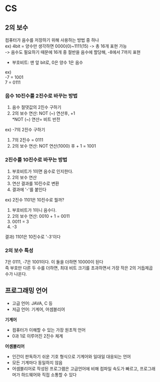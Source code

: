 # CS
## 2의 보수

컴퓨터가 음수를 저장하기 위해 사용하는 방법 중 하나<br>
ex) 4bit = 양수만 생각하면 0000(0)~1111(15) -> 총 16개 표현 가능<br>
-> 음수도 필요하기 때문에 16개 중 절반을 음수에 할당해, -8에서 7까지 표현<br>

- 부호비트: 맨 앞 bit로, 0은 양수 1은 음수

ex) <br>
-7 = 1001 <br>
7 = 0111

### 음수 10진수를 2진수로 바꾸는 방법
1. 음수 절댓값의 2진수 구하기
2. 2의 보수 연산: NOT (~) 연산후, +1 <br>
*NOT (~) 연산= 비트 반전

ex) -7의 2진수 구하기<br>
1. 7의 2진수 = 0111
2. 2의 보수 연산: NOT 연산(1000) 후 + 1 = 1001

### 2진수를 10진수로 바꾸는 방법
1. 부호비트가 1이면 음수로 인지한다.
2. 2의 보수 연산
3. 연산 결과를 10진수로 변환
4. 결과에 '-'를 붙인다

ex) 2진수 1101은 10진수로 뭘까?
1. 부호비트가 1이니 음수다.
2. 2의 보수 연산: 0010 + 1 = 0011
3. 0011 = 3
4. -3 <br>

결과) 1101은 10진수로 '-3'이다

### 2의 보수 특성
7은 0111, -7은 1001이다. 이 둘을 더하면 10000이 된다<br>
즉 부호만 다른 두 수를 더하면, 최대 비트 크기를 초과하면서 가장 작은 2의 거듭제곱 수가 나온다.

## 프로그래밍 언어
- 고급 언어: JAVA, C 등
- 저급 언어: 기계어, 어셈블리어

**기계어**
- 컴퓨터가 이해할 수 있는 가장 원초적 언어
- 0과 1로 이루어진 2진수 체계

**어셈블리어**
- 인간이 판독하기 쉬운 기호 형식으로 기계어와 일대일 대응되는 언어
- 모든 기계마다 동일하지 않음
- 어셈블리어로 작성된 프로그램은 고급언어에 비해 컴파일 속도가 빠르고, 프로그래머가 하드웨어와 직접 소통할 수 있다